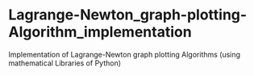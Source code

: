 # Lagrange-Newton_graph-plotting-Algorithm_implementation
Implementation of Lagrange-Newton graph plotting Algorithms (using mathematical Libraries of Python)
